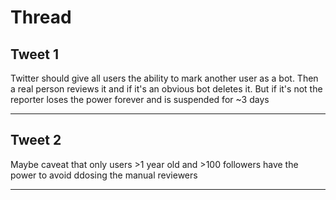# Thread

## Tweet 1

Twitter should give all users the ability to mark another user as a bot. Then a real person reviews it and if it's an obvious bot deletes it. But if it's not the reporter loses the power forever and is suspended for ~3 days

---

## Tweet 2

Maybe caveat that only users &gt;1 year old and &gt;100 followers have the power to avoid ddosing the manual reviewers

---

